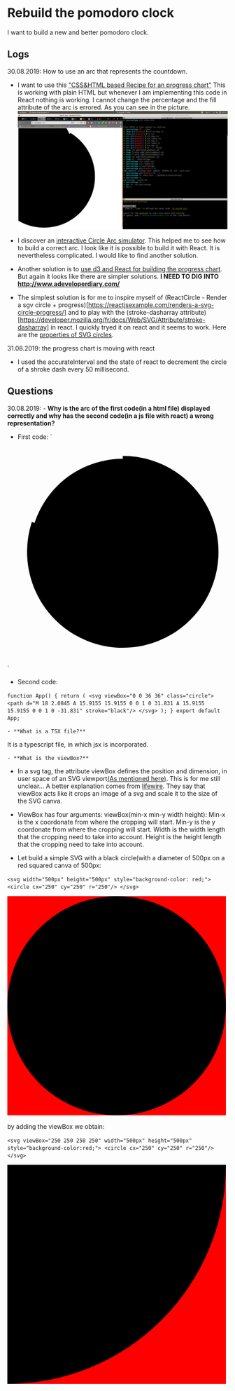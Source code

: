 # Rebuild the pomodoro clock

I want to build a new and better pomodoro clock.

## Logs
30.08.2019: How to use an arc that represents the countdown.

- I want to use this ["CSS&HTML based Recipe for an progress chart"](https://medium.com/@pppped/how-to-code-a-responsive-circular-percentage-chart-with-svg-and-css-3632f8cd7705)
This is working with plain HTML but whenever I am implementing this code in React nothing is working. I cannot change the percentage and the fill attribute of the arc is errored. As you can see in the picture.
![wrong behavior of the fill attribute](./pictures/wrongFillAttribute.png)

- I discover an [interactive Circle Arc simulator](http://xahlee.info/js/svg_circle_arc.html). This helped me to see how to build a correct arc. I look like it is possible to build it with React. It is nevertheless complicated. I would like to find another solution.

- Another solution is to [use d3 and React for building the progress chart](http://www.adeveloperdiary.com/react-js/integrate-react-and-d3/). But again it looks like there are simpler solutions. **I NEED TO DIG INTO http://www.adeveloperdiary.com/**

- The simplest solution is for me to inspire myself of (ReactCircle - Render a sgv circle + progress)[https://reactjsexample.com/renders-a-svg-circle-progress/] and to play with the (stroke-dasharray attribute)[https://developer.mozilla.org/fr/docs/Web/SVG/Attribute/stroke-dasharray] in react. I quickly tryed it on react and it seems to work. Here are the [properties of SVG circles](https://www.w3schools.com/graphics/svg_circle.asp).

31.08.2019:  the progress chart is moving with react
- I used the accurateInterval and the state of react to decrement the circle of a shroke dash every 50 millisecond.

## Questions

30.08.2019:
	- **Why is the arc of the first code(in a html file) displayed correctly and why has the second code(in a js file with react) a wrong representation?**

* First code:
`<html>
	
	<body>
		<svg viewBox="0 0 36 36">
			<path style="display:block; margin:10px auto; max-width:80%; max-height:250px;" stroke-dasharray="80, 20" d="M18 2.0845 a 15.9155 15.9155 0 0 1 0 31.831 a 15.9155 15.9155 0 0 1 0 -31.831" stroke-width="1" stroke="black"/>
		</svg>
		<script src="
		<script src="index.js"></script>
	</body>
</html>`

* Second code:

`function App() {
  return (
	    <svg viewBox="0 0 36 36" class="circle">
  		<path d="M 18 2.0845
	  		A 15.9155 15.9155 0 0 1 0 31.831
	  		A 15.9155 15.9155 0 0 1 0 -31.831" stroke="black"/>
	  </svg>
  );
}
export default App;`

	- **What is a TSX file?**
It is a typescript file, in which jsx is incorporated.
	
	- **What is the viewBox?**
* In a svg tag, the attribute viewBox defines the position and dimension, in user space of an SVG viewport[(As mentioned here)](https://developer.mozilla.org/en-US/docs/Web/SVG/Attribute/viewBox). This is for me still unclear... A better explanation comes from [lifewire](https://www.lifewire.com/svg-viewbox-attribute-3469829). They say that viewBox acts like it crops an image of a svg and scale it to the size of the SVG canva.

* ViewBox has four arguments: viewBox(min-x min-y width height):
Min-x is the x coordonate from where the cropping will start.
Min-y is the y coordonate from where the cropping will start.
Width is the width length that the cropping need to take into account.
Height is the height length that the cropping need to take into account.

* Let build a simple SVG with a black circle(with a diameter of 500px on a red squared canva of 500px:

`<svg width="500px" height="500px" style="background-color: red;">
	<circle cx="250" cy="250" r="250"/>
</svg>`


<svg width="500px" height="500px" style="background-color: red;">
	<circle cx="250" cy="250" r="250"/>
</svg>

by adding the viewBox we obtain:

`<svg viewBox="250 250 250 250" width="500px" height="500px" style="background-color:red;">
 <circle cx="250" cy="250" r="250"/>
</svg>`

<svg viewBox="250 250 250 250" width="500px" height="500px" style="background-color:red;">
 <circle cx="250" cy="250" r="250"/>
</svg>


